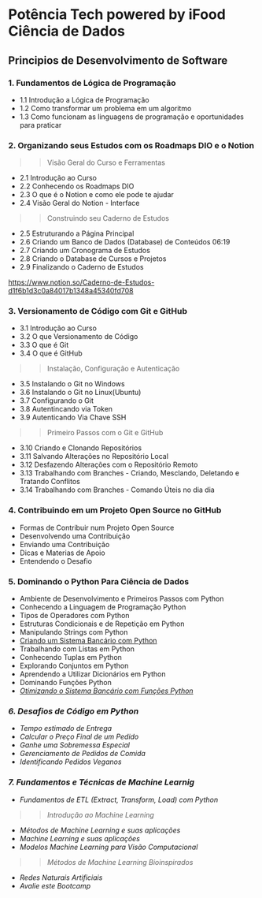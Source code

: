 # Potência Tech powered by iFood  Ciência de Dados

## Principios de Desenvolvimento de Software

### 1. Fundamentos de Lógica de Programação
 - 1.1 Introdução a Lógica de Programação
 - 1.2 Como transformar um problema em um algoritmo
 - 1.3 Como funcionam as linguagens de programação e oportunidades para praticar

### 2. Organizando seus Estudos com os Roadmaps DIO e o Notion
>> Visão Geral do Curso e Ferramentas
  - 2.1 Introdução ao Curso
  - 2.2 Conhecendo os Roadmaps DIO
  - 2.3 O que é o Notion e como ele pode te ajudar
  - 2.4 Visão Geral do Notion - Interface
>> Construindo seu Caderno de Estudos
  - 2.5 Estruturando a Página Principal
  - 2.6 Criando um Banco de Dados (Database) de Conteúdos 06:19
  - 2.7 Criando um Cronograma de Estudos
  - 2.8 Criando o Database de Cursos e Projetos
  - 2.9 Finalizando o Caderno de Estudos

  https://www.notion.so/Caderno-de-Estudos-d1f6b1d3c0a84017b1348a45340fd708
    
### 3. Versionamento de Código com Git e GitHub
- 3.1 Introdução ao Curso
- 3.2 O que Versionamento de Código
- 3.3 O que é Git
- 3.4 O que é GitHub
  
>> Instalação, Configuração e Autenticação

- 3.5 Instalando o Git no Windows
- 3.6 Instalando o Git no Linux(Ubuntu)
- 3.7 Configurando o Git
- 3.8 Autentincando via Token
- 3.9 Autenticando Via Chave SSH

>> Primeiro Passos com o Git e GitHub

- 3.10 Criando e Clonando Repositórios
- 3.11 Salvando Alterações no Repositório Local
- 3.12 Desfazendo Alterações com o Repositório Remoto
- 3.13 Trabalhando com Branches - Criando, Mesclando, Deletando e Tratando Conflitos
- 3.14 Trabalhando com Branches - Comando Úteis no dia dia

### 4. Contribuindo em um Projeto Open Source no GitHub

- Formas de Contribuir num Projeto Open Source
- Desenvolvendo uma Contribuição
- Enviando uma Contribuição
- Dicas e Materias de Apoio
- Entendendo o Desafio

### 5. Dominando o Python Para Ciência de Dados

- Ambiente de Desenvolvimento e Primeiros Passos com Python
- Conhecendo a Linguagem de Programação Python
- Tipos de Operadores com Python
- Estruturas Condicionais e de Repetição em Python
- Manipulando Strings com Python
  <li><a href = "https://github.com/DiegoPereira12/potencia_tech_powered_by_ifood_ciencia_de_dados/tree/main/Dominando%20o%20Python%20Para%20Ci%C3%AAncia%20de%20Dados/Criando%20um%20Sistema%20Banc%C3%A1rio%20com%20Python">Criando um Sistema Bancário com Python </a></li>
- Trabalhando com Listas em Python
- Conhecendo Tuplas em Python
- Explorando Conjuntos em Python
- Aprendendo a Utilizar Dicionários em Python
- Dominando Funções Python
- <i><a href = "https://github.com/DiegoPereira12/potencia_tech_powered_by_ifood_ciencia_de_dados/tree/main/Dominando%20o%20Python%20Para%20Ci%C3%AAncia%20de%20Dados/Otimizando%20o%20Sistema%20Banc%C3%A1rio">Otimizando o Sistema Bancário com Funções Python </a></li>

### 6. Desafios de Código em Python

- Tempo estimado de Entrega
- Calcular o Preço Final de um Pedido
- Ganhe uma Sobremessa Especial
- Gerenciamento de Pedidos de Comida
- Identificando Pedidos Veganos

### 7. Fundamentos e Técnicas de Machine Learnig
- Fundamentos de ETL (Extract, Transform, Load) com Python
>> Introdução ao Machine Learning
- Métodos de Machine Learning e suas aplicações
- Machine Learning e suas aplicações
- Modelos Machine Learning para Visão Computacional
  
>> Métodos de Machine Learning Bioinspirados

- Redes Naturais Artificiais
- Avalie este Bootcamp
